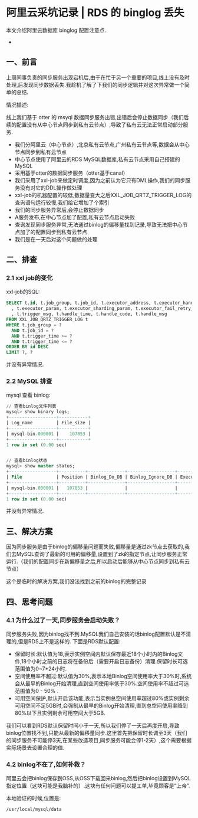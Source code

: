 # 阿里云采坑记录 | RDS 的 binglog 丢失

本文介绍阿里云数据库 binglog 配置注意点.

<!--more-->
-
## 一、前言

上周同事负责的同步服务出现宕机后,由于在忙于另一个重要的项目,线上没有及时处理,后发现同步数据丢失.我趁机了解了下我们的同步逻辑并对这次异常做一个简单的总结.

情况描述:

线上我们基于 otter 的 msyql 数据同步服务出错,出错后会停止数据同步（我们后续的配置没有从中心节点同步到私有云节点）,导致了私有云无法正常启动部分服务.

- 我们分阿里云（中心节点）,北京私有云节点,广州私有云节点等,数据会从中心节点同步到私有云节点
- 中心节点使用了阿里云的RDS MySQL数据库,私有云节点采用自己搭建的MySQL
- 采用基于otter的数据同步服务（otter基于canal）
- 我们采用了xxl-job来做定时调度,因为之前认为它只有DML操作,我们的同步服务没有对它的DDL操作做处理
- xxl-job的机器配置的较低,数据量变大之后XXL_JOB_QRTZ_TRIGGER_LOG的查询语句运行较慢,我们给它增加了个索引
- 我们的同步服务异常后,会停止数据同步
- A服务发布,在中心节点加了配置,私有云节点启动失败
- 查询发现同步服务异常,无法通过binlog的偏移量找到记录,导致无法把中心节点加了的配置同步到私有云节点
- 我们是在一天后对这个问题做的处理

## 二、排查

### 2.1 xxl job的变化

xxl-job的SQL:

```sql
SELECT t.id, t.job_group, t.job_id, t.executor_address, t.executor_handler
  , t.executor_param, t.executor_sharding_param, t.executor_fail_retry_count, t.trigger_time, t.trigger_code
  , t.trigger_msg, t.handle_time, t.handle_code, t.handle_msg
FROM XXL_JOB_QRTZ_TRIGGER_LOG t
WHERE t.job_group = ?
  AND t.job_id = ?
  AND t.trigger_time >= ?
  AND t.trigger_time <= ?
ORDER BY id DESC
LIMIT ?, ?
```

并没有异常情况.

### 2.2 MySQL 排查

mysql 查看 binlog:

```sql
// 查看binlog文件列表
mysql> show binary logs;
+------------------+-----------+
| Log_name         | File_size |
+------------------+-----------+
| mysql-bin.000001 |    107853 |
+------------------+-----------+
1 row in set (0.00 sec)


// 查看binlog状态
mysql> show master status;
+------------------+----------+--------------+------------------+-------------------+
| File             | Position | Binlog_Do_DB | Binlog_Ignore_DB | Executed_Gtid_Set |
+------------------+----------+--------------+------------------+-------------------+
| mysql-bin.000001 |   107853 |              |                  |                   |
+------------------+----------+--------------+------------------+-------------------+
1 row in set (0.00 sec)
```

并没有异常情况.

## 三、解决方案

因为同步服务是由于binlog的偏移量问题而失败,偏移量是通过zk节点去获取的,我们去MySQL查询了最新的可用的偏移量,设置到了zk的指定节点,让同步服务正常运行.（我们的配置同步在新偏移量之后,所以启动后能够从中心节点同步到私有云节点）

这个是临时的解决方案,我们没法找到之前的binlog的完整记录

## 四、思考问题

### 4.1 为什么过了一天,同步服务会启动失败？

同步服务失败,因为binlog找不到.MySQL我们自己安装的话binlog配置默认是不清理的,但是RDS上不是这样的.
下面是RDS默认配置:

- 保留时长:默认值为18,表示实例空间内默认保存最近18个小时内的Binlog文件,18个小时之前的日志将在备份后（需要开启日志备份）清理.保留时长可选范围值为0~7*24小时.
- 空间使用率不超过:默认值为30%,表示本地Binlog空间使用率大于30%时,系统会从最早的Binlog开始清理,直到空间使用率低于30%.空间使用率不超过可选范围值为0 - 50% .
- 可用空间保护,默认开启该功能,表示当实例总空间使用率超过80%或实例剩余可用空间不足5GB时,会强制从最早的Binlog开始清理,直到总空间使用率降到80%以下且实例剩余可用空间大于5GB.

我们可以看到RDS默认保留时间小于一天,所以我们停了一天后再度开启,导致binlog位置找不到,只能从最新的偏移量同步.这里首先把保留时长调至3天（我们的同步服务不可能停3天,在某些改造项目,同步服务可能会停1-2天）,这个需要根据实际场景去设置合理的值.

### 4.2 binlog不在了,如何补救？

阿里云会把binlog保存到OSS,从OSS下载回来binlog,然后把binlog设置到MySQL指定位置（这块可能是我脑补的）.这块有任何问题可以提工单,毕竟顾客是“上帝”.

本地验证的时候,位置是:
```bash
/usr/local/mysql/data
```

